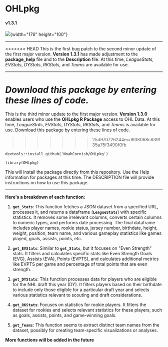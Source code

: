 # **OHLpkg**

#### **v1.3.1**

![](https://1000logos.net/wp-content/uploads/2018/10/Ontario-Hockey-League-logo.png){width="176" height="100"}

------------------------------------------------------------------------

<<<<<<< HEAD
This is the first bug patch to the second minor update of the first major version. **Version 1.3.1** has made adjustment to the **package_help** file and to the **Description** file. At this time, *LeagueStats*, *EVStats*, *DYStats*, *RKStats*, and *Teams* are available for use.

------------------------------------------------------------------------

***Download this package by entering these lines of code.***
=======
This is the third minor update to the first major version. **Version 1.3.0** enables users who use the **OHLpkg R Package** access to OHL Data. At this time, *LeagueStats*, *EVStats*, *DYStats*, *RKStats*, and *Teams* is available for use. Download this package by entering these lines of code.
>>>>>>> 25d970726244ecd938068c639f35a75f3490f0fb

`devtools::install_github('NoahCornish/OHLpkg')`

`library(OHLpkg)`

This will install the package directly from this repository. Use the Help information for packages at this time. The DESCRIPTION file will provide instructions on how to use this package.

------------------------------------------------------------------------

**Here's a breakdown of each function:**

1.  **`get_Stats`**: This function fetches a JSON dataset from a specified URL, processes it, and returns a dataframe (**`LeagueStats`**) with specific statistics. It removes some irrelevant columns, converts certain columns to numeric types, and performs date processing. The final dataframe includes player names, rookie status, jersey number, birthdate, height, weight, position, team name, and various gameplay statistics like games played, goals, assists, points, etc.

2.  **`get_EVStats`**: Similar to **`get_Stats`**, but it focuses on "Even Strength" stats. It filters and calculates specific stats like Even Strength Goals (EVG), Assists (EVA), Points (EVPTS), and calculates additional metrics like EVPTS per game and percentage of total points that are even strength.

3.  **`get_DYStats`**: This function processes data for players who are eligible for the NHL draft this year (DY). It filters players based on their birthdate to include only those eligible for a particular draft year and selects various statistics relevant to scouting and draft considerations.

4.  **`get_RKStats`**: Focuses on statistics for rookie players. It filters the dataset for rookies and selects relevant statistics for these players, such as goals, assists, points, and game-winning goals.

5.  **`get_Teams`**: This function seems to extract distinct team names from the dataset, possibly for creating team-specific visualizations or analyses.

**More functions will be added in the future**
